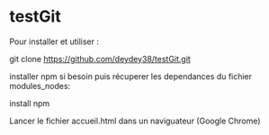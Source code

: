 # testGit

Pour installer et utiliser :

git clone https://github.com/deydey38/testGit.git

installer npm si besoin puis récuperer les dependances du fichier modules_nodes:

install npm

Lancer le fichier accueil.html dans un naviguateur (Google Chrome)
